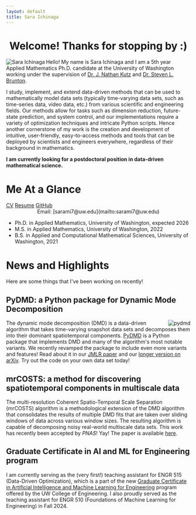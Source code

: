 ```yaml
---
layout: default
title: Sara Ichinaga
---
```


<center>
  <h1>Welcome! Thanks for stopping by :)</h1>
</center>

<img align="left" src="https://sichinaga.github.io/files/me-3.jpg" alt="Sara Ichinaga" class="left-image"/>

Hello! My name is Sara Ichinaga and I am a 5th year Applied Mathematics Ph.D. candidate at the University of Washington working under the supervision of [Dr. J. Nathan Kutz](https://faculty.washington.edu/kutz/) and [Dr. Steven L. Brunton](https://www.eigensteve.com/).

I study, implement, and extend data-driven methods that can be used to mathematically model data sets (typically time-varying data sets, such as time-series data, video data, etc.) from various scientific and engineering fields. Our methods allow for tasks such as dimension reduction, future-state prediction, and system control, and our implementations require a variety of optimization techniques and intricate Python scripts. Hence another cornerstone of my work is the creation and development of intuitive, user-friendly, easy-to-access methods and tools that can be deployed by scientists and engineers everywhere, regardless of their background in mathematics.

**I am currently looking for a postdoctoral position in data-driven mathematical science.**

# Me At a Glance
<div>
  <a href="https://sichinaga.github.io/files/CV-Sara-Ichinaga.pdf" class="btn">CV</a>
  <a href="https://sichinaga.github.io/files/RESUME-Sara-Ichinaga.pdf" class="btn">Resume</a>
  <a href="https://github.com/sichinaga/" class="btn">GitHub</a>
</div>

<center>
  Email: [sarami7@uw.edu](mailto:sarami7@uw.edu)
</center>

- Ph.D. in Applied Mathematics, University of Washington, expected 2026
- M.S. in Applied Mathematics, University of Washington, 2022
- B.S. in Applied and Computational Mathematical Sciences, University of Washington, 2021

# News and Highlights
Here are some things that I've been working on recently!

## PyDMD: a Python package for Dynamic Mode Decomposition

<img align="right" src="https://sichinaga.github.io/files/logo_PyDMD.png" alt="pydmd" class="small-right-image"/>

The dynamic mode decomposition (DMD) is a data-driven algorithm that takes time-varying snapshot data sets and decomposes them into their dominant spatiotemporal components. [PyDMD](https://github.com/PyDMD/PyDMD) is a Python package that implements DMD and many of the algorithm's most notable variants. We recently revamped the package to include even more variants and features! Read about it in our [JMLR paper](http://jmlr.org/papers/v25/24-0739.html) and our [longer version on arXiv](https://arxiv.org/abs/2402.07463). Try out the code on your own data set today!

## mrCOSTS: a method for discovering spatiotemporal components in multiscale data
The multi-resolution Coherent Spatio-Temporal Scale Separation (mrCOSTS) algorithm is a methodological extension of the DMD algorithm that consolidates the results of multiple DMD fits that are taken over sliding windows of data across various window sizes. The resulting algorithm is capable of decomposing noisy real-world multiscale data sets. This work has recently been accepted by _PNAS_! Yay! The paper is available [here](https://www.pnas.org/doi/10.1073/pnas.2415786122).

## Graduate Certificate in AI and ML for Engineering program
I am currently serving as the (very first!) teaching assistant for ENGR 515 (Data-Driven Optimization), which is a part of the new [Graduate Certificate in Artificial Intelligence and Machine Learning for Engineering](https://www.engr.washington.edu/admission/professional-masters-certificates/artificial-intelligence-and-machine-learning-certificate) program offered by the UW College of Engineering. I also proudly served as the teaching assistant for ENGR 510 (Foundations of Machine Learning for Engineering) in Fall 2024.
